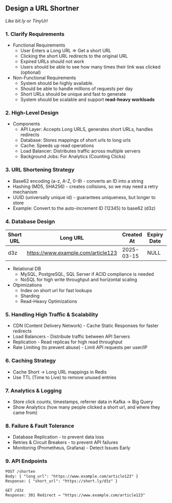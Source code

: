 ## Design a URL Shortner
*Like bit.ly or TinyUrl*

### 1. Clarify Requirements
* Functional Requirements
  * User Enters a Long URL => Get a short URL
  * Clicking the short URL redirects to the original URL
  * Expired URLs should not work
  * Users should be able to see how many times their link was clicked (optional)
* Non-Functional Requirements
  * System should be highly available.
  * Should be able to handle millions of requests per day
  * Short URLs should be unique and fast to generate
  * System should be scalable and support **read-heavy workloads**

### 2. High-Level Design
* Components
  * API Layer: Accepts Long URLS, generates short URLs, handles redirects
  * Database: Stores mappings of short urls to long urls
  * Cache: Speeds up read operations
  * Load Balancer: Distributes traffic across multiple servers
  * Background Jobs: For Analytics (Counting Clicks)

### 3. URL Shortening Strategy
  * Base62 encoding (a-z, A-Z, 0-9) - converts an ID into a string
  * Hashing (MD5, SHA256) - creates collisions, so we may need a retry mechanism
  * UUID (universally unique id) - guarantees uniqueness, but longer to store
  * Example: Convert to the auto-increment ID (12345) to base62 (d3z)

### 4. Database Design

| Short URL | Long URL                              | Created At | Expiry Date | Clicks |
|-----------|---------------------------------------|------------|-------------|--------|
| d3z       | https://www.example.com/article123    | 2025-03-15 | NULL        | 10     |

* Relational DB
  * MySQL, PostgreSQL, SQL Server if ACID compliance is needed
  * NoSQL for high write throughput and horizontal scaling
* Otpimizations
  * Index on short url for fast lookups
  * Sharding
  * Read-Heavy Optimizations


### 5. Handling High Traffic & Scalability
* CDN (Content Delivery Network) - Cache Static Responses for faster redirects
* Load Balancers - Distribute traffic between API Servers
* Replication - Read replicas for high read throughput
* Rate Limiting (to prevent abuse) - Limit API requests per user/IP

### 6. Caching Strategy
* Cache Short -> Long URL mappings in Redis
* Use TTL (Time to Live) to remove unused entries


### 7. Analytics & Logging
* Store click counts, timestamps, referrer data in Kafka -> Big Query
* Show Analytics (how many people clicked a short url, and where they came from)

### 8. Failure & Fault Tolerance
* Database Replication - to prevent data loss
* Retries & Circuit Breakers - to prevent API failures
* Monitoring (Prometheus, Grafana) - Detect Issues Early

### 9. API Endpoints
```txt
POST /shorten  
Body: { "long_url": "https://www.example.com/article123" }  
Response: { "short_url": "https://short.ly/d3z" }

GET /d3z  
Response: 301 Redirect → "https://www.example.com/article123"

```




